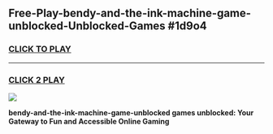 
## Free-Play-bendy-and-the-ink-machine-game-unblocked-Unblocked-Games #1d9o4
<h3>
<a href="https://news.freeplayer.one?title=bendy-and-the-ink-machine-game-unblocked&ref=8M">CLICK TO PLAY</a></h3>
<hr>

<h3>
<a href="https://news.freeplayer.one?title=bendy-and-the-ink-machine-game-unblocked&ref=8M">CLICK 2 PLAY</a>
  
</h3>

<a href="https://news.freeplayer.one?title=bendy-and-the-ink-machine-game-unblocked&ref=8M"><img src="https://clearcache.store/games.png"></a>


**bendy-and-the-ink-machine-game-unblocked games unblocked: Your Gateway to Fun and Accessible Online Gaming**
